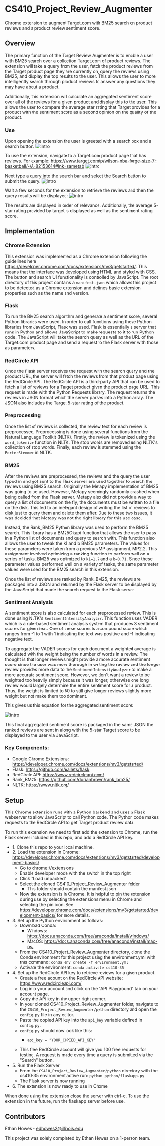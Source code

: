 # CS410_Project_Review_Augmenter

Chrome extension to augment Target.com with BM25 search on product reviews and a product review sentiment score.

## Overview 

The primary function of the Target Review Augmenter is to enable a user with BM25 search over a collection Target.com of product reviews. The extension will take a query from the user, 
fetch the product reviews from the Target product page they are currently on, query the reviews using BM25, and display the top results to the user. This allows the user
to more intelligently search through product reviews to answer any questions they may have about a product.

Additionally, this extension will calculate an aggregated sentiment score over all of the reviews for a given product and display this to the user. This allows the user to compare
the average star rating that Target provides for a product with the sentiment score as a second opinion on the quality of the product.

### Use

Upon opening the extension the user is greeted with a search box and a search button.
![intro](assets/intro_screen.PNG)

To use the extension, navigate to a Target.com product page that has reviews. For example: https://www.target.com/p/wilson-nba-forge-size-7-basketball/-/A-82153614#lnk=sametab
![intro](assets/full_screen.PNG)

Next type a query into the search bar and select the Search button to submit the query.
![intro](assets/enter_query.PNG)

Wait a few seconds for the extension to retrieve the reviews and then the query results will be displayed:
![intro](assets/query_results.PNG)

The results are displayed in order of relevance. Additionally, the average 5-star rating provided by target is 
displayed as well as the sentiment rating score.

## Implementation

### Chrome Extension
This extension was implemented as a Chrome extension following the guidelines here https://developer.chrome.com/docs/extensions/mv3/getstarted/. This means that the 
interface was developed using HTML and styled with CSS. The button and search UI functionality is controlled by JavaScript. 
The root directory of this project contains a `manifest.json` which allows this project to be detected as a Chrome extension
and defines basic extension properties such as the name and version.

### Flask
To run the BM25 search algorithm and generate a sentiment score, several Python libraries were used. In order to call functions
using these Python libraries from JavaScript, Flask was used. Flask is essentially a server that runs in Python and allows
JavaScript to make requests to it to run Python code. The JavaScript will take the search query as well as the URL of the 
Target.com product page and send a request to the Flask server with those as parameters.

### RedCircle API
Once the Flask server receives the request with the search query and the product URL, the server will fetch the reviews
from that product page using the RedCircle API. The RedCircle API is a third-party API that can be used to fetch a list of
reviews for a Target product given the product page URL. This request is made with the Python Requests library. The request 
returns the reviews in JSON format which the server parses into a Python array. The JSON also includes the Target 5-star rating
of the product.

### Preprocessing

Once the list of reviews is collected, the review text for each review is preprocessed.
Preprocessing is done using several functions from the Natural Language Toolkit (NLTK). Firstly, the review is tokenized
using the `word_tokenize` function in NLTK. The stop words are removed using NLTK's collection of stop words. Finally, each
review is stemmed using the `PorterStemmer` in NLTK.

### BM25

After the reviews are preprocessed, the reviews and the query the user typed in and got sent to the Flask server are used
together to search the reviews using BM25 search. Originally the Metapy implementation of BM25 was going to be used. However, 
Metapy seemingly randomly crashed when being called from the Flask server. Metapy also did not provide a way to query a list
of documents on the fly, the documents must be written to a file on the disk. This led to an inelegant design of writing
the list of reviews to disk just to query them and delete them after. Due to these two issues, it was decided that Metapy was 
not the right library for this use case.

Instead, the Rank_BM25 Python library was used to perform the BM25 search. This library has a BM25Okapi function that allows
the user to pass in a Python list of documents and query to search with. This function also allows the user to tweak the k1 
and b BM25 parameters. The values for these parameters were taken from a previous MP assignment, MP2.2. This assignment involved
optimizing a ranking function to perform well on a series of tasks. BM25 was optimized to `k1=1.7` and a `b=0.71`. Since these
parameter values performed well on a variety of tasks, the same parameter values were used for the BM25 search in this extension.

Once the list of reviews are ranked by Rank_BM25, the reviews are packaged into a JSON and returned by the Flask server 
to be displayed by the JavaScript that made the search request to the Flask server.

### Sentiment Analysis

A sentiment score is also calculated for each preprocessed review. This is done using NLTK's `SentimentIntensityAnalyzer`. 
This function uses VADER which is a rule-based sentiment analysis system that produces 3 sentiment scores for given text. One 
of these scores is a compound score which ranges from -1 to 1 with 1 indicating the text was positive and -1 indicating negative text.

To aggregate the VADER scores for each document a weighted average is calculated with the weight being the number of words
in a review. The thought is that longer reviews might provide a more accurate sentiment score since the user was more thorough in writing
the review and the longer review provides more data to the `SentimentIntensityAnalyzer` to make a more accurate sentiment score.
However, we don't want a review to be weighted too heavily simply because it was longer, otherwise one long review would largely determine
the entire sentiment score for a product. Thus, the weight is limited to 50 to still give longer reviews slightly more weight
but not make them too dominant. 

This gives us this equation for the aggregated sentiment score:

![intro](assets/sentiment_equation.PNG)

This final aggregated sentiment score is packaged in the same JSON the ranked reviews are sent in along with the 5-star
Target score to be displayed to the user via JavaScript.

### Key Components:
* Google Chrome Extensions: https://developer.chrome.com/docs/extensions/mv3/getstarted/
* Flask: https://github.com/pallets/flask
* RedCircle API: https://www.redcircleapi.com/
* Rank_BM25: https://github.com/dorianbrown/rank_bm25/
* NLTK: https://www.nltk.org/


## Setup
   
This Chrome extension runs with a Python backend and uses a Flask webserver to allow JavaScript to call Python code. The Python code makes requests to the RedCircle API to get Target product review data.

To run this extension we need to first add the extension to Chrome, run the Flask server included in this repo, and add a RedCircle API key.

 * 1\. Clone this repo to your local machine.
 * 2\. Load the extension in Chrome: https://developer.chrome.com/docs/extensions/mv3/getstarted/development-basics/
   * Go to chrome://extensions
   * Enable developer mode with the switch in the top right
   * Click "Load unpacked"
   * Select the cloned CS410_Project_Review_Augmenter folder
     * This folder should contain the manifest.json
   * Now the extension is in Chrome. It is helpful to pin the extension during use by selecting the extensions menu in Chrome and selecting the pin icon. See https://developer.chrome.com/docs/extensions/mv3/getstarted/development-basics/ for more details.
 * 3\. Set up the Python environment as follows:
   * Download Conda:
     * Windows: https://docs.anaconda.com/free/anaconda/install/windows/
     * MacOS: https://docs.anaconda.com/free/anaconda/install/mac-os/
   * From the CS410_Project_Review_Augmenter directory, clone the Conda environment for this project using the environment.yml with this command: `conda env create -f environment.yml`
   * Activate the environment: `conda activate cs410-35`
 * 4\. Set up the RedCircle API key to retrieve reviews for a given product.
   * Create a free acount on the RedCircle API website: https://www.redcircleapi.com/
   * Log into your account and click on the "API Playground" tab on your account page.
   * Copy the API key in the upper right corner.
   * In your cloned CS410_Project_Review_Augmenter folder, navigate to the `CS410_Project_Review_Augmenter/python` directory and open the `config.py` file in any editor.
   * Paste the copied API key into the `api_key` variable defined in `config.py`.
   * `config.py` should now look like this:
     * ```
       api_key = "YOUR_COPIED_API_KEY"
       ```
   * This free RedCircle account will give you 100 free requests for testing. A request is made every time a query is submitted via the "Search" button.
 * 5\. Run the Flask Server
   * From the `CS410_Project_Review_Augmenter/python` directory with the cs410-35 environment active run: `python python/flaskapp.py`
   * The Flask server is now running
 * 6\. The extension is now ready to use in Chome

When done using the extension close the server with ctrl-c. To use the extension in the future, run the flaskapp server before use.

## Contributors
Ethan Howes - edhowes2@illinois.edu

This project was solely completed by Ethan Howes on a 1-person team.
